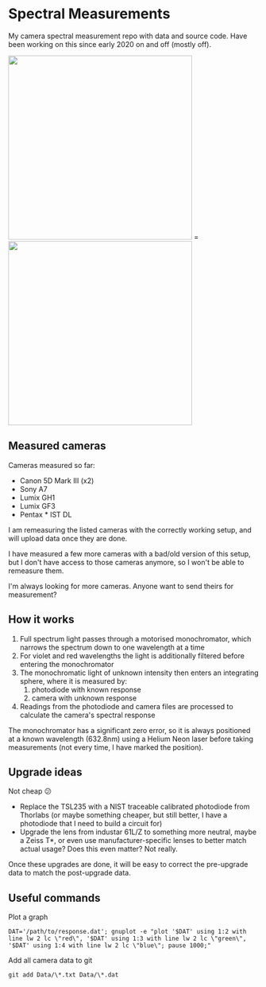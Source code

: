 # Spectral Measurements

My camera spectral measurement repo with data and source code. Have been working on this since early 2020 on and off (mostly off).

<img src="https://user-images.githubusercontent.com/23642861/144692391-57ce9639-8922-4689-961b-6ae15a40ab84.jpg" height="370"> = <img src="https://user-images.githubusercontent.com/23642861/146609394-be3a07db-1217-4a57-93ca-8adcd098d4d2.png" height="370">

## Measured cameras

Cameras measured so far:

- Canon 5D Mark III (x2)
- Sony A7
- Lumix GH1
- Lumix GF3
- Pentax * IST DL

I am remeasuring the listed cameras with the correctly working setup, and will upload data once they are done.

I have measured a few more cameras with a bad/old version of this setup, but I don't have access to those cameras anymore, so I won't be able to remeasure them.

I'm always looking for more cameras. Anyone want to send theirs for measurement?

## How it works

1. Full spectrum light passes through a motorised monochromator, which narrows the spectrum down to one wavelength at a time
2. For violet and red wavelengths the light is additionally filtered before entering the monochromator
3. The monochromatic light of unknown intensity then enters an integrating sphere, where it is measured by:
    1. photodiode with known response
    2. camera with unknown response
4. Readings from the photodiode and camera files are processed to calculate the camera's spectral response

The monochromator has a significant zero error, so it is always positioned at a known wavelength (632.8nm) using a Helium Neon laser before taking measurements (not every time, I have marked the position).

## Upgrade ideas

Not cheap 😕

- Replace the TSL235 with a NIST traceable calibrated photodiode from Thorlabs (or maybe something cheaper, but still better, I have a photodiode that I need to build a circuit for)
- Upgrade the lens from industar 61L/Z to something more neutral, maybe a Zeiss T*, or even use manufacturer-specific lenses to better match actual usage? Does this even matter? Not really.

Once these upgrades are done, it will be easy to correct the pre-upgrade data to match the post-upgrade data.


## Useful commands

Plot a graph
```
DAT='/path/to/response.dat'; gnuplot -e "plot '$DAT' using 1:2 with line lw 2 lc \"red\", '$DAT' using 1:3 with line lw 2 lc \"green\", '$DAT' using 1:4 with line lw 2 lc \"blue\"; pause 1000;"
```

Add all camera data to git
```
git add Data/\*.txt Data/\*.dat
```
